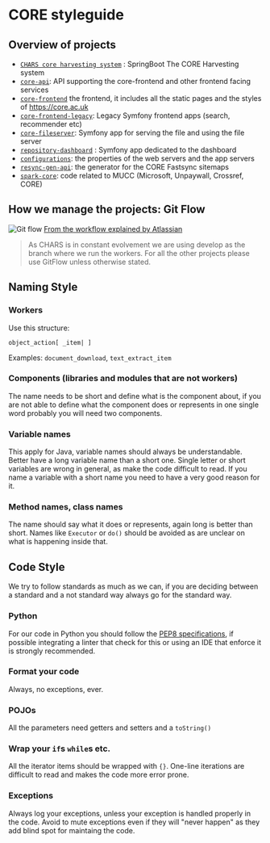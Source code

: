 # CORE styleguide

## Overview of projects

- [`CHARS core harvesting system`](https://bitbucket.org/kmi-ou/chars-core-harvesting-system/) : SpringBoot The CORE Harvesting system
- [`core-api`](https://bitbucket.org/kmi-ou/core-api/): API supporting the core-frontend and other frontend facing services
- [`core-frontend`](https://github.com/oacore/next) the frontend, it includes all the static pages and the styles of https://core.ac.uk
- [`core-frontend-legacy`](https://bitbucket.org/kmi-ou/core-front-end): Legacy Symfony frontend apps (search, recommender etc)
- [`core-fileserver`](https://bitbucket.org/kmi-ou/core-fileserver): Symfony app for serving the file and using the file server
- [`repository-dashboard`](https://bitbucket.org/kmi-ou/repository-dashboard) : Symfony app dedicated to the dashboard
- [`configurations`](https://bitbucket.org/kmi-ou/configurations): the properties of the web servers and the app servers
- [`resync-gen-api`](https://bitbucket.org/kmi-ou/resync-gen-api): the generator for the CORE Fastsync sitemaps
- [`spark-core`](https://bitbucket.org/kmi-ou/spark-core): code related to MUCC (Microsoft, Unpaywall, Crossref, CORE)

 
## How we manage the projects: Git Flow
![Git flow](https://wac-cdn.atlassian.com/dam/jcr:b5259cce-6245-49f2-b89b-9871f9ee3fa4/03%20(2).svg?cdnVersion=515)
[From the workflow explained by Atlassian](https://www.atlassian.com/git/tutorials/comparing-workflows/gitflow-workflow)
> As CHARS is in constant evolvement we are using develop as the branch where we run the workers. For all the other projects please use GitFlow unless otherwise stated.
## Naming Style

### Workers
Use this structure:
```
object_action[ _item| ]
```
Examples: `document_download`, `text_extract_item`

### Components (libraries and modules that are not workers)
The name needs to be short and define what is the component about, if you are not able to define what the component does or represents in one single word probably you will need two components.

### Variable names
This apply for Java, variable names should always be understandable. Better have a long variable name than a short one. Single letter or short variables are wrong in general, as make the code difficult to read. If you name a variable with a short name you need to have a very good reason for it.

### Method names, class names
The name should say what it does or represents, again long is better than short. Names like `Executor` or `do()` should be avoided as are unclear on what is happening inside that.

## Code Style
We try to follow standards as much as we can, if you are deciding between a standard and a not standard way always go for the standard way. 
### Python
For our code in Python you should follow the [PEP8 specifications](https://www.python.org/dev/peps/pep-0008/), if possible integrating a linter that check for this or using an IDE that enforce it is strongly recommended.

### Format your code
Always, no exceptions, ever.
### POJOs
All the parameters need getters and setters and a `toString()`

### Wrap your `if`s `while`s etc.
All the iterator items should be wrapped with `{}`. One-line iterations are difficult to read and makes the code more error prone.

### Exceptions
Always log your exceptions, unless your exception is handled properly in the code. Avoid to mute exceptions even if they will "never happen" as they add blind spot for maintaing the code.

